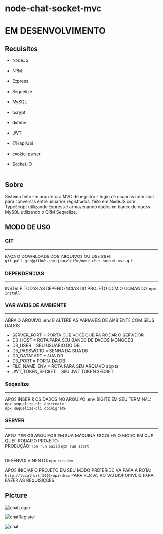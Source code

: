 # node-chat-socket-mvc

<h1>EM DESENVOLVIMENTO</h1>

<h2>Requisitos</h2>

<ul>
  <li>NodeJS</li>
  <br>
  <li>NPM</li>
  <br>
  <li>Express</li>
  <br>
  <li>Sequelize</li>
  <br>
  <li>MySQL</li>
  <br>
  <li>bcrypt</li>
  <br>
  <li>dotenv</li>
  <br>
  <li>JWT</li>
  <br>
  <li>@Hapi/Joi</li>
  <br>
  <li>cookie-parser</li>
  <br>
  <li>Socket.IO</li>
  <br>
</ul>

<h2>Sobre</h2>

<p>Sistema feito em arquitetura MVC de registro e login de usuarios com chat para conversas entre usuarios registrados, feito em NodeJS com TypeScript utilizando Express e armazenando dados no banco de dados MySQL utilizando o ORM Sequelize.</p>

<h2>MODO DE USO</h2>

<h3>GIT</h3>
<hr>

<p>FAÇA O DOWNLOADS DOS ARQUIVOS OU USE SSH:<br><code>git pull git@github.com:joaov1ct0r/node-chat-socket-mvc.git</code></p>

<h3>DEPENDENCIAS</h3>
<hr>

<p>INSTALE TODAS AS DEPENDENCIAS DO PROJETO COM O COMANDO: <code>npm install</code></p>

<h3>VARIAVEIS DE AMBIENTE</h3>
<hr>

<p>ABRA O ARQUIVO .env E ALTERE AS VARIAVEIS DE AMBIENTE COM SEUS DADOS</p>

<ul>
  <li>SERVER_PORT = PORTA QUE VOCÊ QUEIRA RODAR O SERVIDOR</li>
  <li>DB_HOST = ROTA PARA SEU BANCO DE DADOS MONGODB</li>
  <li>DB_USER = SEU USUARIO DO DB</li>
  <li>DB_PASSWORD = SENHA DA SUA DB</li>
  <li>DB_DATABASE = SUA DB</li>
  <li>DB_PORT = PORTA DA DB</li>
  <li>FILE_NAME_ENV = ROTA PARA SEU ARQUIVO app.ts</li>
  <li>JWT_TOKEN_SECRET = SEU JWT TOKEN SECRET</li>
</ul>

<h3>Sequelize</h3>
<hr>

<p>APOS INSERIR OS DADOS NO ARQUIVO .env DIGITE EM SEU TERMINAL: 
  <br><code>npx sequelize-cli db:create</code>
  <br><code>npx sequelize-cli db:migrate</code>
</p>

<h3>SERVER</h3>
<hr>

<p>APOS TER OS ARQUIVOS EM SUA MAQUINA ESCOLHA O MODO EM QUE QUER RODAR O PROJETO:
  <br>PRODUÇÃO: <code>npm run build</code>
  <code>npm run start</code>

<br>DESENVOLVIMENTO: <code>npm run dev</code>

</p>

<p>APOS INICIAR O PROJETO EM SEU MODO PREFERIDO VA PARA A ROTA:<br><code>http://localhost:3000/api/docs</code>
PARA VER AS ROTAS DISPONIVEIS PARA FAZER AS REQUISIÇÕES</p>

<h2>Picture</h2>

![chatLogin](https://user-images.githubusercontent.com/79015823/160205447-6fc4ed8a-cc34-40a3-ae3f-ed8a97da43b1.jpg)

![chatRegister](https://user-images.githubusercontent.com/79015823/160205481-d89b4a18-7c68-466f-a892-7ba7d4c77df5.jpg)

![chat](https://user-images.githubusercontent.com/79015823/160205508-be55eb00-9853-4364-a363-d2eeefd4f81d.jpg)
